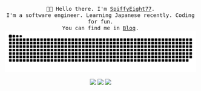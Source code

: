 <p align="center">
  <samp>👋🏻 Hello there. I'm <a href="https://github.com/SpiffyEight77" target="_blank" rel="noopener">SpiffyEight77</a>.<br />I'm a software engineer. Learning Japanese recently. Coding for fun.<br />You can find me in <a href="https://spiffyeight77.com" target="_blank" rel="noopener">Blog</a>. </samp>
  <br />
  
<picture>
  <source media="(prefers-color-scheme: dark)" srcset="https://raw.githubusercontent.com/SpiffyEight77/SpiffyEight77/output/github-contribution-grid-snake-dark.svg" />
  <source media="(prefers-color-scheme: light)" srcset="https://raw.githubusercontent.com/SpiffyEight77/SpiffyEight77/output/github-contribution-grid-snake.svg" />
  <img alt="github-snake" src="https://raw.githubusercontent.com/SpiffyEight77/SpiffyEight77/output/github-contribution-grid-snake.svg" />
</picture>
  
</p>

<div align="center">
  <img src="https://img.shields.io/badge/go-%2300ADD8.svg?&style=for-the-badge&logo=go&logoColor=white" />
<!--   <img src="https://img.shields.io/badge/lua-%232C2D72.svg?&style=for-the-badge&logo=lua&logoColor=white"/> -->
<!--   <img src="https://img.shields.io/badge/rust-%23000000.svg?&style=for-the-badge&logo=rust&logoColor=white"/> -->
<!--   <img src="https://img.shields.io/badge/typescript%20-%23007ACC.svg?&style=for-the-badge&logo=typescript&logoColor=white"/> -->
  <img src="https://img.shields.io/badge/neovim-%2357A143.svg?&style=for-the-badge&logo=neovim&logoColor=white"/>
  <img src="https://img.shields.io/badge/Docker-%232496ED.svg?style=for-the-badge&logo=Docker&logoColor=white" />
<!--   <img src="https://img.shields.io/badge/Kubernetes-%23326CE5.svg?style=for-the-badge&logo=Kubernetes&logoColor=white" /> -->
<!--   <img src="https://img.shields.io/badge/Swift-%23F05138.svg?style=for-the-badge&logo=Swift&logoColor=white" /> -->
</div>
